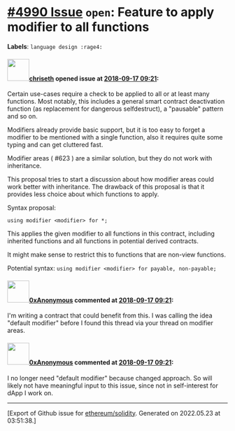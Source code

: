 # [\#4990 Issue](https://github.com/ethereum/solidity/issues/4990) `open`: Feature to apply modifier to all functions
**Labels**: `language design :rage4:`


#### <img src="https://avatars.githubusercontent.com/u/9073706?v=4" width="50">[chriseth](https://github.com/chriseth) opened issue at [2018-09-17 09:21](https://github.com/ethereum/solidity/issues/4990):

Certain use-cases require a check to be applied to all or at least many functions. Most notably, this includes a general smart contract deactivation function (as replacement for dangerous selfdestruct), a "pausable" pattern and so on.

Modifiers already provide basic support, but it is too easy to forget a modifier to be mentioned with a single function, also it requires quite some typing and can get cluttered fast.

Modifier areas ( #623 ) are a similar solution, but they do not work with inheritance.

This proposal tries to start a discussion about how modifier areas could work better with inheritance. The drawback of this proposal is that it provides less choice about which functions to apply.

Syntax proposal:
```
using modifier <modifier> for *;
```

This applies the given modifier to all functions in this contract, including inherited functions and all functions in potential derived contracts.

It might make sense to restrict this to functions that are non-view functions.

Potential syntax: `using modifier <modifier> for payable, non-payable;`

#### <img src="https://avatars.githubusercontent.com/u/69111184?v=4" width="50">[0xAnonymous](https://github.com/0xAnonymous) commented at [2018-09-17 09:21](https://github.com/ethereum/solidity/issues/4990#issuecomment-696987833):

I'm writing a contract that could benefit from this. I was calling the idea "default modifier" before I found this thread via your thread on modifier areas.

#### <img src="https://avatars.githubusercontent.com/u/69111184?v=4" width="50">[0xAnonymous](https://github.com/0xAnonymous) commented at [2018-09-17 09:21](https://github.com/ethereum/solidity/issues/4990#issuecomment-703207890):

I no longer need "default modifier" because changed approach. So will likely not have meaningful input to this issue, since not in self-interest for dApp I work on.


-------------------------------------------------------------------------------



[Export of Github issue for [ethereum/solidity](https://github.com/ethereum/solidity). Generated on 2022.05.23 at 03:51:38.]
